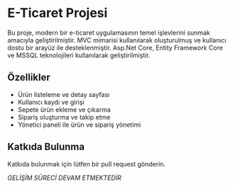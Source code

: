 # E-Ticaret Projesi

Bu proje, modern bir e-ticaret uygulamasının temel işlevlerini sunmak amacıyla geliştirilmiştir. MVC mimarisi kullanılarak oluşturulmuş ve kullanıcı dostu bir arayüz ile desteklenmiştir. Asp.Net Core, Entity Framework Core ve MSSQL teknolojileri kullanılarak geliştirilmiştir.

## Özellikler

- Ürün listeleme ve detay sayfası
- Kullanıcı kaydı ve girişi
- Sepete ürün ekleme ve çıkarma
- Sipariş oluşturma ve takip etme
- Yönetici paneli ile ürün ve sipariş yönetimi

## Katkıda Bulunma

Katkıda bulunmak için lütfen bir pull request gönderin.


*GELİŞİM SÜRECİ DEVAM ETMEKTEDİR*

